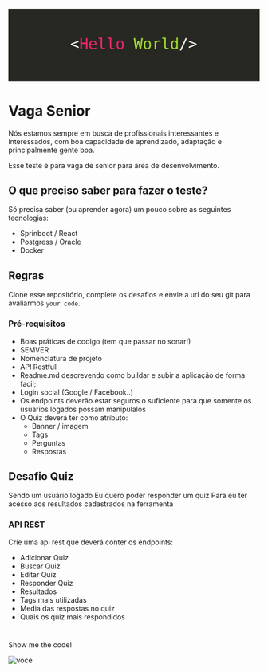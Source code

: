 ![Hello World](hello.jpeg)

# Vaga Senior
Nós estamos sempre em busca de profissionais interessantes e interessados, com boa capacidade de aprendizado, adaptação e principalmente gente boa.

Esse teste é para vaga de senior para área de desenvolvimento.

## O que preciso saber para fazer o teste?

Só precisa saber (ou aprender agora) um pouco sobre as seguintes tecnologias:

- Sprinboot / React
- Postgress / Oracle
- Docker

## Regras
Clone esse repositório, complete os desafios e envie a url do seu git para avaliarmos `your code`.

### Pré-requisitos

- Boas práticas de codigo (tem que passar no sonar!)
- SEMVER
- Nomenclatura de projeto
- API Restfull
- Readme.md descrevendo como buildar e subir a aplicação de forma facil;
- Login social (Google / Facebook..)
- Os endpoints deverão estar seguros o suficiente para que somente os usuarios logados possam manipulalos
- O Quiz deverá ter como atributo:
  - Banner / imagem
  - Tags
  - Perguntas
  - Respostas

## Desafio Quiz

Sendo um usuário logado
Eu quero poder responder um quiz
Para eu ter acesso aos resultados cadastrados na ferramenta 


### API REST
 Crie uma api rest que deverá conter os endpoints:

- Adicionar Quiz
- Buscar Quiz
- Editar Quiz
- Responder Quiz 
- Resultados
 - Tags mais utilizadas
 - Media das respostas no quiz
 - Quais os quiz mais respondidos

# 
Show me the code!

![voce](vc.gif)
